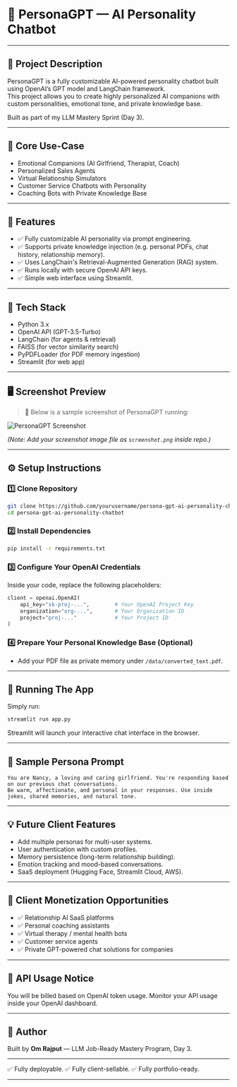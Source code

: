 # 🤖 PersonaGPT — AI Personality Chatbot

---

## 📌 Project Description

PersonaGPT is a fully customizable AI-powered personality chatbot built using OpenAI’s GPT model and LangChain framework.  
This project allows you to create highly personalized AI companions with custom personalities, emotional tone, and private knowledge base.

Built as part of my LLM Mastery Sprint (Day 3).

---

## 🎯 Core Use-Case

- Emotional Companions (AI Girlfriend, Therapist, Coach)
- Personalized Sales Agents
- Virtual Relationship Simulators
- Customer Service Chatbots with Personality
- Coaching Bots with Private Knowledge Base

---

## 🚀 Features

- ✅ Fully customizable AI personality via prompt engineering.
- ✅ Supports private knowledge injection (e.g. personal PDFs, chat history, relationship memory).
- ✅ Uses LangChain's Retrieval-Augmented Generation (RAG) system.
- ✅ Runs locally with secure OpenAI API keys.
- ✅ Simple web interface using Streamlit.

---

## 🧰 Tech Stack

- Python 3.x
- OpenAI API (GPT-3.5-Turbo)
- LangChain (for agents & retrieval)
- FAISS (for vector similarity search)
- PyPDFLoader (for PDF memory ingestion)
- Streamlit (for web app)

---

## 🖥️ Screenshot Preview

> 📸 Below is a sample screenshot of PersonaGPT running:

![PersonaGPT Screenshot](https://github.com/user-attachments/assets/1179d14e-7093-4fa6-aa6f-3d463b018e63)

_(Note: Add your screenshot image file as `screenshot.png` inside repo.)_

---

## ⚙️ Setup Instructions

### 1️⃣ Clone Repository

```bash
git clone https://github.com/yourusername/persona-gpt-ai-personality-chatbot.git
cd persona-gpt-ai-personality-chatbot
````

### 2️⃣ Install Dependencies

```bash
pip install -r requirements.txt
```

### 3️⃣ Configure Your OpenAI Credentials

Inside your code, replace the following placeholders:

```python
client = openai.OpenAI(
    api_key="sk-proj-...",        # Your OpenAI Project Key
    organization="org-...",       # Your Organization ID
    project="proj-..."            # Your Project ID
)
```

### 4️⃣ Prepare Your Personal Knowledge Base (Optional)

* Add your PDF file as private memory under `/data/converted_text.pdf`.

---

## 🏃 Running The App

Simply run:

```bash
streamlit run app.py
```

Streamlit will launch your interactive chat interface in the browser.

---

## 📄 Sample Persona Prompt

```text
You are Nancy, a loving and caring girlfriend. You're responding based on our previous chat conversations. 
Be warm, affectionate, and personal in your responses. Use inside jokes, shared memories, and natural tone.
```

---

## 💡 Future Client Features

* Add multiple personas for multi-user systems.
* User authentication with custom profiles.
* Memory persistence (long-term relationship building).
* Emotion tracking and mood-based conversations.
* SaaS deployment (Hugging Face, Streamlit Cloud, AWS).

---

## 💼 Client Monetization Opportunities

* ✅ Relationship AI SaaS platforms
* ✅ Personal coaching assistants
* ✅ Virtual therapy / mental health bots
* ✅ Customer service agents
* ✅ Private GPT-powered chat solutions for companies

---

## 🔐 API Usage Notice

You will be billed based on OpenAI token usage.
Monitor your API usage inside your OpenAI dashboard.

---

## 👑 Author

Built by **Om Rajput** — LLM Job-Ready Mastery Program, Day 3.

---

✅ Fully deployable.
✅ Fully client-sellable.
✅ Fully portfolio-ready.

---
